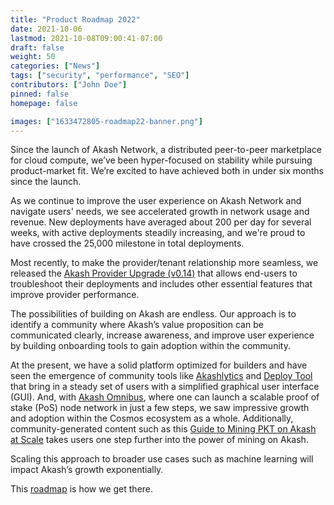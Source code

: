```yaml
---
title: "Product Roadmap 2022"
date: 2021-10-06
lastmod: 2021-10-08T09:00:41-07:00
draft: false
weight: 50
categories: ["News"]
tags: ["security", "performance", "SEO"]
contributors: ["John Doe"]
pinned: false
homepage: false

images: ["1633472805-roadmap22-banner.png"]
---
```

Since the launch of Akash Network, a distributed peer-to-peer marketplace for cloud compute, we’ve been hyper-focused on stability while pursuing product-market fit. We’re excited to have achieved both in under six months since the launch.

As we continue to improve the user experience on Akash Network and navigate users' needs, we see accelerated growth in network usage and revenue. New deployments have averaged about 200 per day for several weeks, with active deployments steadily increasing, and we're proud to have crossed the 25,000 milestone in total deployments. 

Most recently, to make the provider/tenant relationship more seamless, we released the [Akash Provider Upgrade (v0.14)](https://github.com/ovrclk/akash/releases/tag/v0.14.1-rc0) that allows end-users to troubleshoot their deployments and includes other essential features that improve provider performance.

The possibilities of building on Akash are endless. Our approach is to identify a community where Akash’s value proposition can be communicated clearly, increase awareness, and improve user experience by building onboarding tools to gain adoption within the community.

At the present, we have a solid platform optimized for builders and have seen the emergence of community tools like [Akashlytics](https://akashlytics.com/) and [Deploy Tool](https://akashdeploy.hns.siasky.net) that bring in a steady set of users with a simplified graphical user interface (GUI). And, with [Akash Omnibus](https://github.com/ovrclk/cosmos-omnibus), where one can launch a scalable proof of stake (PoS) node network in just a few steps, we saw impressive growth and adoption within the Cosmos ecosystem as a whole. Additionally, community-generated content such as this [Guide to Mining PKT on Akash at Scale](https://youtu.be/GBXEzDu5JYE) takes users one step further into the power of mining on Akash. 

Scaling this approach to broader use cases such as machine learning will impact Akash’s growth exponentially.

This [roadmap](https://akash.network/roadmap) is how we get there.